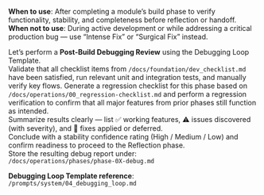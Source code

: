 **When to use**: After completing a module’s build phase to verify functionality, stability, and completeness before reflection or handoff.  
**When not to use**: During active development or while addressing a critical production bug — use “Intense Fix” or “Surgical Fix” instead.

Let’s perform a **Post-Build Debugging Review** using the Debugging Loop Template.  
Validate that all checklist items from `/docs/foundation/dev_checklist.md` have been satisfied, run relevant unit and integration tests, and manually verify key flows.
Generate a regression checklist for this phase based on `/docs/operations/00_regression-checklist.md` and perform a regression verification to confirm that all major features from prior phases still function as intended.    
Summarize results clearly — list ✅ working features, ⚠️ issues discovered (with severity), and 🧩 fixes applied or deferred.  
Conclude with a stability confidence rating (High / Medium / Low) and confirm readiness to proceed to the Reflection phase.  
Store the resulting debug report under:  
`/docs/operations/phases/phase-0X-debug.md`

**Debugging Loop Template reference**: `/prompts/system/04_debugging_loop.md`